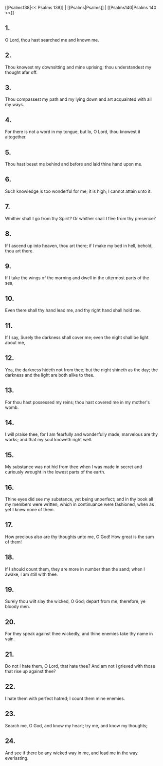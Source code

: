 [[Psalms138|<< Psalms 138]] | [[Psalms|Psalms]] | [[Psalms140|Psalms 140 >>]]
## 1.
O Lord, thou hast searched me and known me.
## 2.
Thou knowest my downsitting and mine uprising; thou understandest my thought afar off.
## 3.
Thou compassest my path and my lying down and art acquainted with all my ways.
## 4.
For there is not a word in my tongue, but lo, O Lord, thou knowest it altogether.
## 5.
Thou hast beset me behind and before and laid thine hand upon me.
## 6.
Such knowledge is too wonderful for me; it is high; I cannot attain unto it.
## 7.
Whither shall I go from thy Spirit? Or whither shall I flee from thy presence?
## 8.
If I ascend up into heaven, thou art there; if I make my bed in hell, behold, thou art there.
## 9.
If I take the wings of the morning and dwell in the uttermost parts of the sea,
## 10.
Even there shall thy hand lead me, and thy right hand shall hold me.
## 11.
If I say, Surely the darkness shall cover me; even the night shall be light about me,
## 12.
Yea, the darkness hideth not from thee; but the night shineth as the day; the darkness and the light are both alike to thee.
## 13.
For thou hast possessed my reins; thou hast covered me in my mother\'s womb.
## 14.
I will praise thee, for I am fearfully and wonderfully made; marvelous are thy works; and that my soul knoweth right well.
## 15.
My substance was not hid from thee when I was made in secret and curiously wrought in the lowest parts of the earth.
## 16.
Thine eyes did see my substance, yet being unperfect; and in thy book all my members were written, which in continuance were fashioned, when as yet I knew none of them.
## 17.
How precious also are thy thoughts unto me, O God! How great is the sum of them!
## 18.
If I should count them, they are more in number than the sand; when I awake, I am still with thee.
## 19.
Surely thou wilt slay the wicked, O God; depart from me, therefore, ye bloody men.
## 20.
For they speak against thee wickedly, and thine enemies take thy name in vain.
## 21.
Do not I hate them, O Lord, that hate thee? And am not I grieved with those that rise up against thee?
## 22.
I hate them with perfect hatred; I count them mine enemies.
## 23.
Search me, O God, and know my heart; try me, and know my thoughts;
## 24.
And see if there be any wicked way in me, and lead me in the way everlasting.

